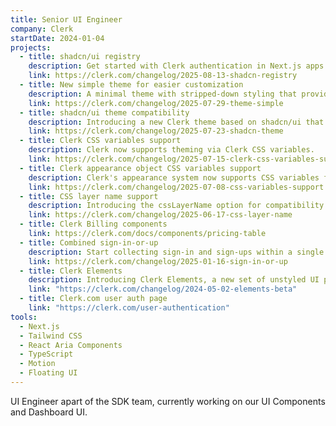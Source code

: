 ```yaml
---
title: Senior UI Engineer
company: Clerk
startDate: 2024-01-04
projects:
  - title: shadcn/ui registry
    description: Get started with Clerk authentication in Next.js apps using the shadcn/ui CLI
    link: https://clerk.com/changelog/2025-08-13-shadcn-registry
  - title: New simple theme for easier customization
    description: A minimal theme with stripped-down styling that provides a clean foundation for custom designs.
    link: https://clerk.com/changelog/2025-07-29-theme-simple
  - title: shadcn/ui theme compatibility
    description: Introducing a new Clerk theme based on shadcn/ui that styles Clerk's components according to your shadcn/ui theme.
    link: https://clerk.com/changelog/2025-07-23-shadcn-theme
  - title: Clerk CSS variables support
    description: Clerk now supports theming via Clerk CSS variables.
    link: https://clerk.com/changelog/2025-07-15-clerk-css-variables-support
  - title: Clerk appearance object CSS variables support
    description: Clerk's appearance system now supports CSS variables for seamless design system integration and dynamic theming.
    link: https://clerk.com/changelog/2025-07-08-css-variables-support
  - title: CSS layer name support
    description: Introducing the cssLayerName option for compatibility with Tailwind CSS v4, allowing Clerk styles to be wrapped in a dedicated CSS cascade layer.
    link: https://clerk.com/changelog/2025-06-17-css-layer-name
  - title: Clerk Billing components
    link: https://clerk.com/docs/components/pricing-table
  - title: Combined sign-in-or-up
    description: Start collecting sign-in and sign-ups within a single flow.
    link: https://clerk.com/changelog/2025-01-16-sign-in-or-up
  - title: Clerk Elements
    description: Introducing Clerk Elements, a new set of unstyled UI primitives that make it easy to build completely custom user interfaces on top of Clerk's API.
    link: "https://clerk.com/changelog/2024-05-02-elements-beta"
  - title: Clerk.com user auth page
    link: "https://clerk.com/user-authentication"
tools:
  - Next.js
  - Tailwind CSS
  - React Aria Components
  - TypeScript
  - Motion
  - Floating UI
---
```


UI Engineer apart of the SDK team, currently working on our UI Components and Dashboard UI.
